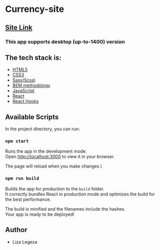 # Currency-site

## [Site Link](https://bright-conkies-ae0923.netlify.app/)

### This app supports desktop (up-to-1400) version

## The tech stack is:

- [HTML5](https://en.wikipedia.org/wiki/HTML5)
- [CSS3](https://en.wikipedia.org/wiki/CSS)
- [Sass(Scss)](https://sass-lang.com/)
- [BEM methodology](https://en.bem.info/methodology/)
- [JavaScript](https://developer.mozilla.org/en-US/docs/Web/JavaScript)
- [React](https://reactjs.org/)
- [React Hooks](https://reactjs.org/docs/hooks-intro.html)

## Available Scripts

In the project directory, you can run:

### `npm start`

Runs the app in the development mode.\
Open [http://localhost:3000](http://localhost:3000) to view it in your browser.

The page will reload when you make changes.\

### `npm run build`

Builds the app for production to the `build` folder.\
It correctly bundles React in production mode and optimizes the build for the best performance.

The build is minified and the filenames include the hashes.\
Your app is ready to be deployed!

## Author

- Liza Legeza

